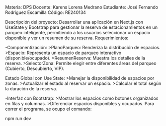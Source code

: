 Materia: DPS
Docente: Karens Lorena Medrano Estudiante: 
José Fernando Rodríguez Escamilla 
Código: RE240134

Descripción del proyecto: Desarrollar una aplicación en Next.js con UseState y Bootstrap para gestionar la reserva de estacionamientos en un parqueo inteligente, permitiendo a los usuarios seleccionar un espacio disponible y ver un resumen de su reserva. Requerimientos:

-Componentización:
    >PlanoParqueo: Renderiza la distribución de espacios.
    >Espacio: Representa un espacio de parqueo interactivo (disponible/ocupado).
    >ResumenReserva: Muestra los detalles de la reserva.
    >SelectorZona: Permite elegir entre diferentes áreas del parqueo (Cubierto, Descubierto, VIP).
    
Estado Global con Use State:
    >Manejar la disponibilidad de espacios por zonas.
    >Actualizar el estado al reservar un espacio.
    >Calcular el total según la duración de la reserva.
    
-Interfaz con Bootstrap:
    >Mostrar los espacios como botones organizados en filas y columnas.
    >Diferenciar espacios disponibles y ocupados.
Para correr el programa, se ocupo el comando:

npm run dev
